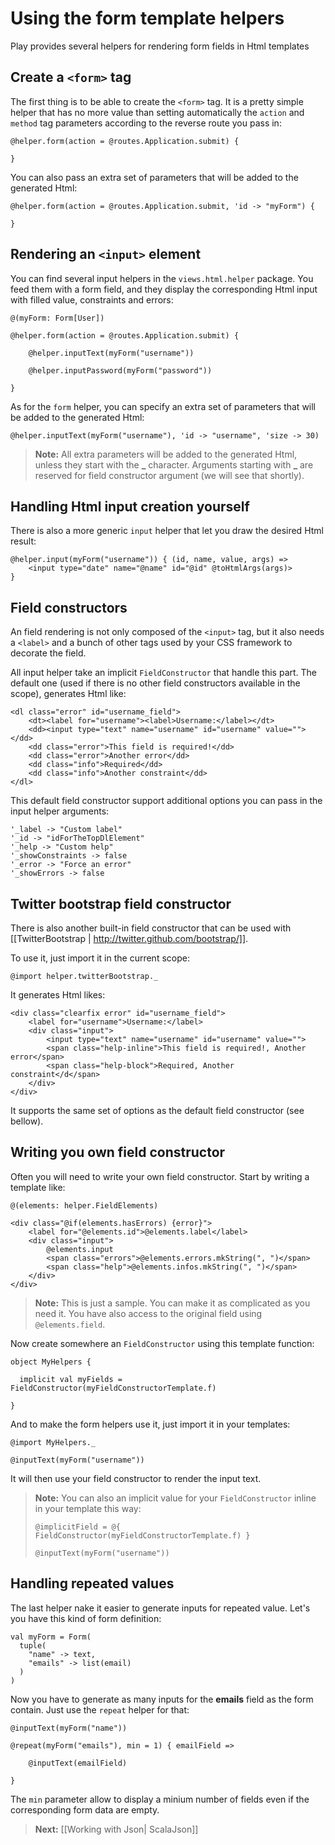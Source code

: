 # Using the form template helpers

Play provides several helpers for rendering form fields in Html templates

## Create a `<form>` tag
    
The first thing is to be able to create the `<form>` tag. It is a pretty simple helper that has no more value than setting automatically the `action` and `method` tag parameters according to the reverse route you pass in:
    
```
@helper.form(action = @routes.Application.submit) {
    
}
```

You can also pass an extra set of parameters that will be added to the generated Html:

```
@helper.form(action = @routes.Application.submit, 'id -> "myForm") {
    
}
```

## Rendering an `<input>` element

You can find several input helpers in the `views.html.helper` package. You feed them with a form field, and they display the corresponding Html input with filled value, constraints and errors:

```
@(myForm: Form[User])

@helper.form(action = @routes.Application.submit) {
    
    @helper.inputText(myForm("username"))
    
    @helper.inputPassword(myForm("password"))
    
}
```

As for the `form` helper, you can specify an extra set of parameters that will be added to the generated Html:

```
@helper.inputText(myForm("username"), 'id -> "username", 'size -> 30)
```

> **Note:** All extra parameters will be added to the generated Html, unless they start with the **\_** character. Arguments starting with **\_** are reserved for field constructor argument (we will see that shortly).

## Handling Html input creation yourself

There is also a more generic `input` helper that let you draw the desired Html result:

```
@helper.input(myForm("username")) { (id, name, value, args) =>
    <input type="date" name="@name" id="@id" @toHtmlArgs(args)>
} 
```

## Field constructors

An field rendering is not only composed of the `<input>` tag, but it also needs a `<label>` and a bunch of other tags used by your CSS framework to decorate the field.
    
All input helper take an implicit `FieldConstructor` that handle this part. The default one (used if there is no other field constructors available in the scope), generates Html like:

```
<dl class="error" id="username_field">
    <dt><label for="username"><label>Username:</label></dt>
    <dd><input type="text" name="username" id="username" value=""></dd>
    <dd class="error">This field is required!</dd>
    <dd class="error">Another error</dd>
    <dd class="info">Required</dd>
    <dd class="info">Another constraint</dd>
</dl>
```

This default field constructor support additional options you can pass in the input helper arguments:

```
'_label -> "Custom label"
'_id -> "idForTheTopDlElement"
'_help -> "Custom help"
'_showConstraints -> false
'_error -> "Force an error"
'_showErrors -> false
```

## Twitter bootstrap field constructor

There is also another built-in field constructor that can be used with [[TwitterBootstrap | http://twitter.github.com/bootstrap/]].

To use it, just import it in the current scope:

```
@import helper.twitterBootstrap._
```

It generates Html likes:

```
<div class="clearfix error" id="username_field">
    <label for="username">Username:</label>
    <div class="input">
        <input type="text" name="username" id="username" value="">
        <span class="help-inline">This field is required!, Another error</span>
        <span class="help-block">Required, Another constraint</d</span> 
    </div>
</div>
```

It supports the same set of options as the default field constructor (see bellow).

## Writing you own field constructor

Often you will need to write your own field constructor. Start by writing a template like:

```
@(elements: helper.FieldElements)

<div class="@if(elements.hasErrors) {error}">
    <label for="@elements.id">@elements.label</label>
    <div class="input">
        @elements.input
        <span class="errors">@elements.errors.mkString(", ")</span>
        <span class="help">@elements.infos.mkString(", ")</span> 
    </div>
</div>
```

> **Note:** This is just a sample. You can make it as complicated as you need it. You have also access to the original field using `@elements.field`.

Now create somewhere an `FieldConstructor` using this template function:

```
object MyHelpers {
    
  implicit val myFields = FieldConstructor(myFieldConstructorTemplate.f)    
    
}
```

And to make the form helpers use it, just import it in your templates:

```
@import MyHelpers._

@inputText(myForm("username"))
```

It will then use your field constructor to render the input text.

> **Note:** You can also an implicit value for your `FieldConstructor` inline in your template this way:
>
> ```
> @implicitField = @{ FieldConstructor(myFieldConstructorTemplate.f) }
>
> @inputText(myForm("username"))
> ```

## Handling repeated values

The last helper nake it easier to generate inputs for repeated value. Let's you have this kind of form definition:

```
val myForm = Form(
  tuple(
    "name" -> text,
    "emails" -> list(email)
  )
)
```

Now you have to generate as many inputs for the **emails** field as the form contain. Just use the `repeat` helper for that:

```
@inputText(myForm("name"))

@repeat(myForm("emails"), min = 1) { emailField =>
    
    @inputText(emailField)
    
}
```

The `min` parameter allow to display a minium number of fields even if the corresponding form data are empty.

> **Next:** [[Working with Json| ScalaJson]]



